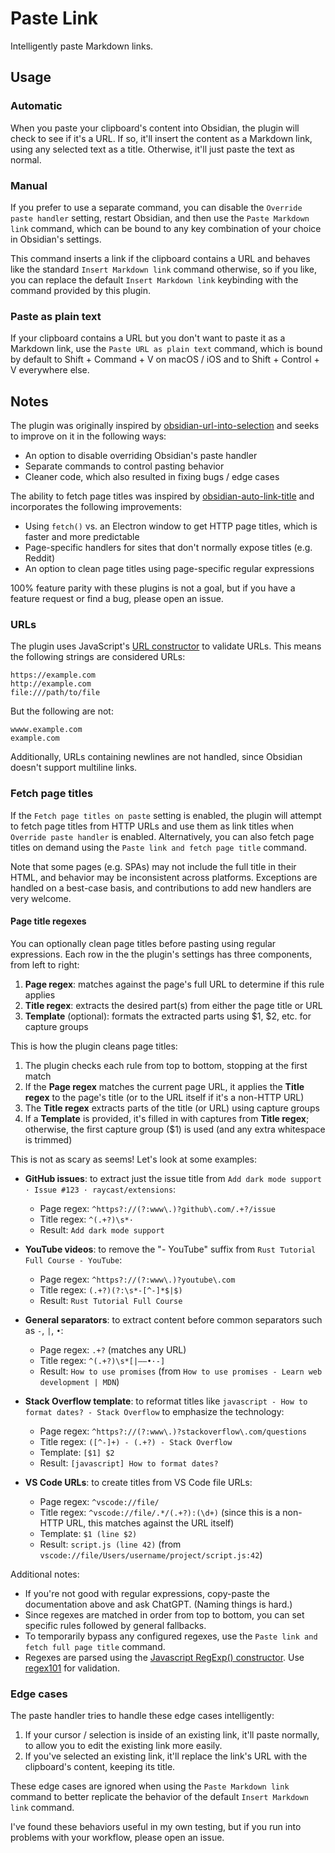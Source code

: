 # Paste Link

Intelligently paste Markdown links.

## Usage

### Automatic

When you paste your clipboard's content into Obsidian, the plugin will check to see if it's a URL. If so, it'll insert the content as a Markdown link, using any selected text as a title. Otherwise, it'll just paste the text as normal.

### Manual

If you prefer to use a separate command, you can disable the `Override paste handler` setting, restart Obsidian, and then use the `Paste Markdown link` command, which can be bound to any key combination of your choice in Obsidian's settings.

This command inserts a link if the clipboard contains a URL and behaves like the standard `Insert Markdown link` command otherwise, so if you like, you can replace the default `Insert Markdown link` keybinding with the command provided by this plugin.

### Paste as plain text

If your clipboard contains a URL but you don't want to paste it as a Markdown link, use the `Paste URL as plain text` command, which is bound by default to Shift + Command + V on macOS / iOS and to Shift + Control + V everywhere else.

## Notes

The plugin was originally inspired by [obsidian-url-into-selection](https://github.com/denolehov/obsidian-url-into-selection) and seeks to improve on it in the following ways:

- An option to disable overriding Obsidian's paste handler
- Separate commands to control pasting behavior
- Cleaner code, which also resulted in fixing bugs / edge cases

The ability to fetch page titles was inspired by [obsidian-auto-link-title](https://github.com/zolrath/obsidian-auto-link-title) and incorporates the following improvements:

- Using `fetch()` vs. an Electron window to get HTTP page titles, which is faster and more predictable
- Page-specific handlers for sites that don't normally expose titles (e.g. Reddit)
- An option to clean page titles using page-specific regular expressions

100% feature parity with these plugins is not a goal, but if you have a feature request or find a bug, please open an issue.

### URLs

The plugin uses JavaScript's [URL constructor](https://developer.mozilla.org/en-US/docs/Web/API/URL/URL) to validate URLs. This means the following strings are considered URLs:

```
https://example.com
http://example.com
file:///path/to/file
```

But the following are not:

```
wwww.example.com
example.com
```

Additionally, URLs containing newlines are not handled, since Obsidian doesn't support multiline links.

### Fetch page titles

If the `Fetch page titles on paste` setting is enabled, the plugin will attempt to fetch page titles from HTTP URLs and use them as link titles when `Override paste handler` is enabled. Alternatively, you can also fetch page titles on demand using the `Paste link and fetch page title` command.

Note that some pages (e.g. SPAs) may not include the full title in their HTML, and behavior may be inconsistent across platforms. Exceptions are handled on a best-case basis, and contributions to add new handlers are very welcome.

#### Page title regexes

You can optionally clean page titles before pasting using regular expressions. Each row in the the plugin's settings has three components, from left to right:

1. **Page regex**: matches against the page's full URL to determine if this rule applies
2. **Title regex**: extracts the desired part(s) from either the page title or URL
3. **Template** (optional): formats the extracted parts using $1, $2, etc. for capture groups

This is how the plugin cleans page titles:

1. The plugin checks each rule from top to bottom, stopping at the first match
2. If the **Page regex** matches the current page URL, it applies the **Title regex** to the page's title (or to the URL itself if it's a non-HTTP URL)
3. The **Title regex** extracts parts of the title (or URL) using capture groups
4. If a **Template** is provided, it's filled in with captures from **Title regex**; otherwise, the first capture group ($1) is used (and any extra whitespace is trimmed)

This is not as scary as seems! Let's look at some examples:

- **GitHub issues**: to extract just the issue title from `Add dark mode support · Issue #123 · raycast/extensions`:

    - Page regex: `^https?://(?:www\.)?github\.com/.+?/issue`
    - Title regex: `^(.+?)\s*·`
    - Result: `Add dark mode support`

- **YouTube videos**: to remove the "- YouTube" suffix from `Rust Tutorial Full Course - YouTube`:

    - Page regex: `^https?://(?:www\.)?youtube\.com`
    - Title regex: `(.+?)(?:\s*-[^-]*$|$)`
    - Result: `Rust Tutorial Full Course`

- **General separators**: to extract content before common separators such as `-`, `|`, `•`:

    - Page regex: `.+?` (matches any URL)
    - Title regex: `^(.+?)\s*[|–—•·-]`
    - Result: `How to use promises` (from `How to use promises - Learn web development | MDN`)

- **Stack Overflow template**: to reformat titles like `javascript - How to format dates? - Stack Overflow` to emphasize the technology:

    - Page regex: `^https?://(?:www\.)?stackoverflow\.com/questions`
    - Title regex: `([^-]+) - (.+?) - Stack Overflow`
    - Template: `[$1] $2`
    - Result: `[javascript] How to format dates?`

- **VS Code URLs**: to create titles from VS Code file URLs:

    - Page regex: `^vscode://file/`
    - Title regex: `^vscode://file/.*/(.+?):(\d+)` (since this is a non-HTTP URL, this matches against the URL itself)
    - Template: `$1 (line $2)`
    - Result: `script.js (line 42)` (from `vscode://file/Users/username/project/script.js:42`)

Additional notes:

- If you're not good with regular expressions, copy-paste the documentation above and ask ChatGPT. (Naming things is hard.)
- Since regexes are matched in order from top to bottom, you can set specific rules followed by general fallbacks.
- To temporarily bypass any configured regexes, use the `Paste link and fetch full page title` command.
- Regexes are parsed using the [Javascript RegExp() constructor](https://developer.mozilla.org/en-US/docs/Web/JavaScript/Reference/Global_Objects/RegExp/RegExp). Use [regex101](https://regex101.com) for validation.

### Edge cases

The paste handler tries to handle these edge cases intelligently:

1. If your cursor / selection is inside of an existing link, it'll paste normally, to allow you to edit the existing link more easily.
2. If you've selected an existing link, it'll replace the link's URL with the clipboard's content, keeping its title.

These edge cases are ignored when using the `Paste Markdown link` command to better replicate the behavior of the default `Insert Markdown link` command.

I've found these behaviors useful in my own testing, but if you run into problems with your workflow, please open an issue.
